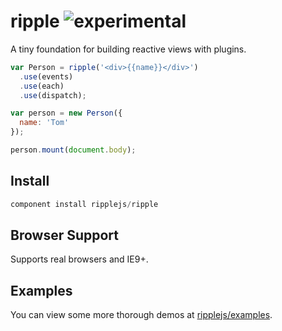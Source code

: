 # ripple ![experimental](http://img.shields.io/badge/stability-experimental-orange.svg) #

A tiny foundation for building reactive views with plugins.

```js
var Person = ripple('<div>{{name}}</div>')
  .use(events)
  .use(each)
  .use(dispatch);

var person = new Person({
  name: 'Tom'
});

person.mount(document.body);
```

## Install

```js
component install ripplejs/ripple
```

## Browser Support

Supports real browsers and IE9+.

## Examples

You can view some more thorough demos at [ripplejs/examples](https://github.com/ripplejs/examples).